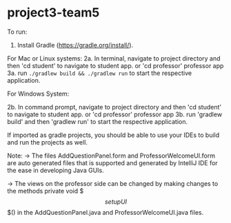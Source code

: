 # project3-team5

To run: 
1. Install Gradle (https://gradle.org/install/).

For Mac or Linux systems:
2a. In terminal, navigate to project directory and then 'cd student' to navigate to student app.
    or 'cd professor' professor app
3a. run `./gradlew build && ./gradlew run` to start the respective application.

For Windows System:

2b. In command prompt, navigate to project directory and then 'cd student' to navigate to student app.
    or 'cd professor' professor app
3b. run 'gradlew build' and then 'gradlew run' to start the respective application.

If imported as gradle projects, you should be able to use your IDEs to build and run the projects as well.

Note:
-> The files AddQuestionPanel.form and ProfessorWelcomeUI.form are auto generated files that is supported and
generated by IntelliJ IDE for the ease in developing Java GUIs.

-> The views on the professor side can be changed by making changes to the methods private void $$$setupUI$$$() in the
AddQuestionPanel.java and ProfessorWelcomeUI.java files.